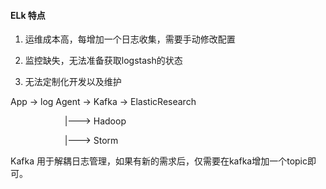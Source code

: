 #### ELk 特点

1. 运维成本高，每增加一个日志收集，需要手动修改配置

1. 监控缺失，无法准备获取logstash的状态

1. 无法定制化开发以及维护

App -> log Agent -> Kafka -> ElasticResearch

                       |---> Hadoop
                       
                       |---> Storm
                          
Kafka 用于解耦日志管理，如果有新的需求后，仅需要在kafka增加一个topic即可。
